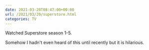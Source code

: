 ```yaml
---
date: 2021-03-20T08:47:00+00:00
url: /2021/03/20/superstore.html
categories: TV
---
```

Watched Superstore season 1-5.

Somehow I hadn't even heard of this until recently but it is hilarious.


